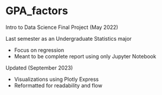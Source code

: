 # GPA_factors
Intro to Data Science Final Project (May 2022)

Last semester as an Undergraduate Statistics major
  - Focus on regression
  - Meant to be complete report using only Jupyter Notebook
      
Updated (September 2023)
  - Visualizations using Plotly Express
  - Reformatted for readability and flow
